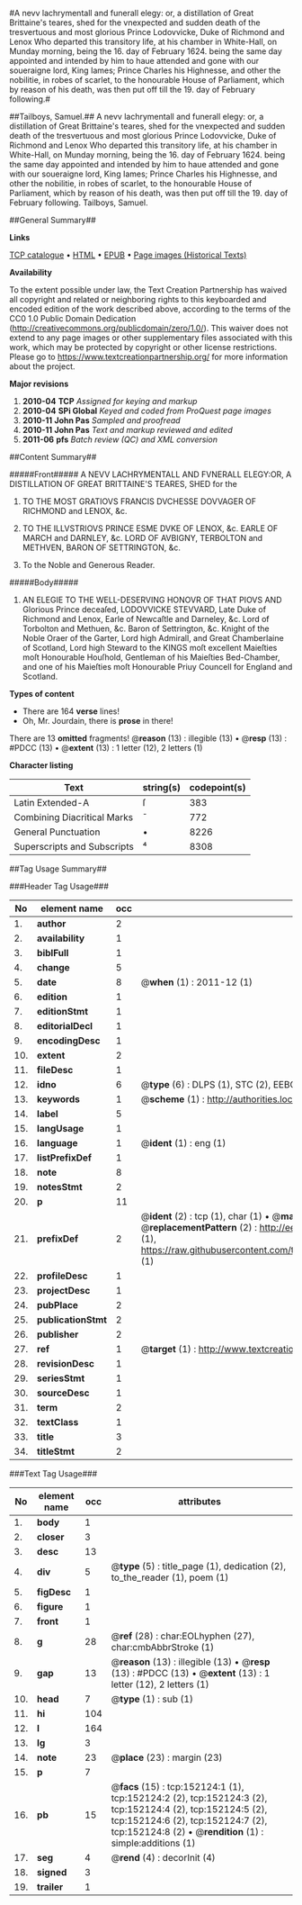 #A nevv lachrymentall and funerall elegy: or, a distillation of Great Brittaine's teares, shed for the vnexpected and sudden death of the tresvertuous and most glorious Prince Lodovvicke, Duke of Richmond and Lenox Who departed this transitory life, at his chamber in White-Hall, on Munday morning, being the 16. day of February 1624. being the same day appointed and intended by him to haue attended and gone with our soueraigne lord, King Iames; Prince Charles his Highnesse, and other the nobilitie, in robes of scarlet, to the honourable House of Parliament, which by reason of his death, was then put off till the 19. day of February following.#

##Tailboys, Samuel.##
A nevv lachrymentall and funerall elegy: or, a distillation of Great Brittaine's teares, shed for the vnexpected and sudden death of the tresvertuous and most glorious Prince Lodovvicke, Duke of Richmond and Lenox Who departed this transitory life, at his chamber in White-Hall, on Munday morning, being the 16. day of February 1624. being the same day appointed and intended by him to haue attended and gone with our soueraigne lord, King Iames; Prince Charles his Highnesse, and other the nobilitie, in robes of scarlet, to the honourable House of Parliament, which by reason of his death, was then put off till the 19. day of February following.
Tailboys, Samuel.

##General Summary##

**Links**

[TCP catalogue](http://www.ota.ox.ac.uk/tcp/)  • 
[HTML](http://tei.it.ox.ac.uk/tcp/Texts-HTML/free/A73/A73293.html)  • 
[EPUB](http://tei.it.ox.ac.uk/tcp/Texts-EPUB/free/A73/A73293.epub) • 
[Page images (Historical Texts)](https://historicaltexts.jisc.ac.uk/eebo-99898687e)

**Availability**

To the extent possible under law, the Text Creation Partnership has waived all copyright and related or neighboring rights to this keyboarded and encoded edition of the work described above, according to the terms of the CC0 1.0 Public Domain Dedication (http://creativecommons.org/publicdomain/zero/1.0/). This waiver does not extend to any page images or other supplementary files associated with this work, which may be protected by copyright or other license restrictions. Please go to https://www.textcreationpartnership.org/ for more information about the project.

**Major revisions**

1. __2010-04__ __TCP__ *Assigned for keying and markup*
1. __2010-04__ __SPi Global__ *Keyed and coded from ProQuest page images*
1. __2010-11__ __John Pas__ *Sampled and proofread*
1. __2010-11__ __John Pas__ *Text and markup reviewed and edited*
1. __2011-06__ __pfs__ *Batch review (QC) and XML conversion*

##Content Summary##

#####Front#####
A NEVV LACHRYMENTALL AND FVNERALL ELEGY:OR, A DISTILLATION OF GREAT BRITTAINE'S TEARES, SHED for the
1. TO THE MOST GRATIOVS FRANCIS DVCHESSE DOVVAGER OF RICHMOND and LENOX, &c.

1. TO THE ILLVSTRIOVS PRINCE ESME DVKE OF LENOX, &c. EARLE OF MARCH and DARNLEY, &c. LORD OF AVBIGNY, TERBOLTON and METHVEN, BARON OF SETTRINGTON, &c.

1. To the Noble and Generous Reader.

#####Body#####

1. AN ELEGIE TO THE WELL-DESERVING HONOVR OF THAT PIOVS AND Glorious Prince deceaſed, LODOVVICKE STEVVARD, Late Duke of Richmond and Lenox, Earle of Newcaſtle and Darneley, &c. Lord of Torbolton and Methuen, &c. Baron of Settrington, &c. Knight of the Noble Oraer of the Garter, Lord high Admirall, and Great Chamberlaine of Scotland, Lord high Steward to the KINGS moſt excellent Maieſties moſt Honourable Houſhold, Gentleman of his Maieſties Bed-Chamber, and one of his Maieſties moſt Honourable Priuy Councell for England and Scotland.

**Types of content**

  * There are 164 **verse** lines!
  * Oh, Mr. Jourdain, there is **prose** in there!

There are 13 **omitted** fragments! 
 @__reason__ (13) : illegible (13)  •  @__resp__ (13) : #PDCC (13)  •  @__extent__ (13) : 1 letter (12), 2 letters (1)

**Character listing**


|Text|string(s)|codepoint(s)|
|---|---|---|
|Latin Extended-A|ſ|383|
|Combining             Diacritical Marks|̄|772|
|General Punctuation|•|8226|
|Superscripts             and Subscripts|⁴|8308|

##Tag Usage Summary##

###Header Tag Usage###

|No|element name|occ|attributes|
|---|---|---|---|
|1.|__author__|2||
|2.|__availability__|1||
|3.|__biblFull__|1||
|4.|__change__|5||
|5.|__date__|8| @__when__ (1) : 2011-12 (1)|
|6.|__edition__|1||
|7.|__editionStmt__|1||
|8.|__editorialDecl__|1||
|9.|__encodingDesc__|1||
|10.|__extent__|2||
|11.|__fileDesc__|1||
|12.|__idno__|6| @__type__ (6) : DLPS (1), STC (2), EEBO-CITATION (1), PROQUEST (1), VID (1)|
|13.|__keywords__|1| @__scheme__ (1) : http://authorities.loc.gov/ (1)|
|14.|__label__|5||
|15.|__langUsage__|1||
|16.|__language__|1| @__ident__ (1) : eng (1)|
|17.|__listPrefixDef__|1||
|18.|__note__|8||
|19.|__notesStmt__|2||
|20.|__p__|11||
|21.|__prefixDef__|2| @__ident__ (2) : tcp (1), char (1)  •  @__matchPattern__ (2) : ([0-9\-]+):([0-9IVX]+) (1), (.+) (1)  •  @__replacementPattern__ (2) : http://eebo.chadwyck.com/downloadtiff?vid=$1&page=$2 (1), https://raw.githubusercontent.com/textcreationpartnership/Texts/master/tcpchars.xml#$1 (1)|
|22.|__profileDesc__|1||
|23.|__projectDesc__|1||
|24.|__pubPlace__|2||
|25.|__publicationStmt__|2||
|26.|__publisher__|2||
|27.|__ref__|1| @__target__ (1) : http://www.textcreationpartnership.org/docs/. (1)|
|28.|__revisionDesc__|1||
|29.|__seriesStmt__|1||
|30.|__sourceDesc__|1||
|31.|__term__|2||
|32.|__textClass__|1||
|33.|__title__|3||
|34.|__titleStmt__|2||


###Text Tag Usage###

|No|element name|occ|attributes|
|---|---|---|---|
|1.|__body__|1||
|2.|__closer__|3||
|3.|__desc__|13||
|4.|__div__|5| @__type__ (5) : title_page (1), dedication (2), to_the_reader (1), poem (1)|
|5.|__figDesc__|1||
|6.|__figure__|1||
|7.|__front__|1||
|8.|__g__|28| @__ref__ (28) : char:EOLhyphen (27), char:cmbAbbrStroke (1)|
|9.|__gap__|13| @__reason__ (13) : illegible (13)  •  @__resp__ (13) : #PDCC (13)  •  @__extent__ (13) : 1 letter (12), 2 letters (1)|
|10.|__head__|7| @__type__ (1) : sub (1)|
|11.|__hi__|104||
|12.|__l__|164||
|13.|__lg__|3||
|14.|__note__|23| @__place__ (23) : margin (23)|
|15.|__p__|7||
|16.|__pb__|15| @__facs__ (15) : tcp:152124:1 (1), tcp:152124:2 (2), tcp:152124:3 (2), tcp:152124:4 (2), tcp:152124:5 (2), tcp:152124:6 (2), tcp:152124:7 (2), tcp:152124:8 (2)  •  @__rendition__ (1) : simple:additions (1)|
|17.|__seg__|4| @__rend__ (4) : decorInit (4)|
|18.|__signed__|3||
|19.|__trailer__|1||
